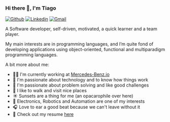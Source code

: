 ### Hi there 👋, I'm Tiago

[![Github](https://img.shields.io/badge/-Github-000?style=flat&logo=Github&logoColor=white)](https://github.com/tvcsantos)
[![Linkedin](https://img.shields.io/badge/-LinkedIn-blue?style=flat&logo=Linkedin&logoColor=white)](https://www.linkedin.com/in/tvcsantos/)
[![Gmail](https://img.shields.io/badge/-Gmail-c14438?style=flat&logo=Gmail&logoColor=white)](mailto:tvcsantos@gmail.com)

A Software developer, self-driven, motivated, a quick learner and a team
player.

My main interests are in programming languages, and I’m quite fond of
developing applications using object-oriented, functional and multiparadigm
programming languages.

A bit more about me:

- 👨‍💻 I'm currently working at [Mercedes-Benz.io](https://www.mercedes-benz.io/)
- 💚 I'm passionate about technology and to know how things work
- 💬 I'm passionate about problem solving and like good challenges
- 🚶 I like to walk and visit nice places
- ☀️ Sunsets are a thing for me (an opacarophile over here)
- 🤖 Electronics, Robotics and Automation are one of my interests
- 🎧 Love to ear a good beat because we can't leave without it
- 📄 Check out my resume [here](https://tvcsantos.github.io)
